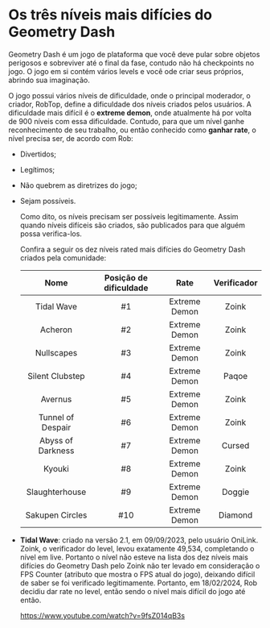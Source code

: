 # Os três níveis mais difícies do Geometry Dash

  Geometry Dash é um jogo de plataforma que você deve pular sobre objetos perigosos e sobreviver até o final da fase, contudo não há checkpoints no jogo. O jogo em si contém vários levels e você ode criar seus próprios, abrindo sua imaginação.

  O jogo possui vários níveis de dificuldade, onde o principal moderador, o criador, RobTop, define a dificuldade dos níveis criados 
pelos usuários. A dificuldade mais difícil é o **extreme demon**, onde atualmente há por volta de 900 níveis com essa dificuldade. Contudo, para que um nível ganhe reconhecimento de seu trabalho, ou então conhecido como **ganhar rate**, o nível precisa ser, de acordo com Rob:
- Divertidos;
- Legítimos;
- Não quebrem as diretrizes do jogo;
- Sejam possíveis.

  Como dito, os níveis precisam ser possíveis legitimamente. Assim quando níveis difíceis são criados, são publicados para que alguém possa verifica-los.

  Confira a seguir os dez níveis rated mais difícies do Geometry Dash criados pela comunidade:

  |Nome|Posição de dificuldade|Rate|Verificador|
  |:---------------:|:-----------------:|:---------------------:|:-----------------:|
  |Tidal Wave|#1|Extreme Demon|Zoink|
  |Acheron|#2|Extreme Demon|Zoink|
  |Nullscapes|#3|Extreme Demon|Zoink|
  |Silent Clubstep|#4|Extreme Demon|Paqoe|
  |Avernus|#5|Extreme Demon|Zoink|
  |Tunnel of Despair|#6|Extreme Demon|Zoink|
  |Abyss of Darkness|#7|Extreme Demon|Cursed|
  |Kyouki|#8|Extreme Demon|Zoink|
  |Slaughterhouse|#9|Extreme Demon|Doggie|
  |Sakupen Circles|#10|Extreme Demon|Diamond|

- **Tidal Wave**: criado na versão 2.1, em 09/09/2023, pelo usuário OniLink. Zoink, o verificador do level, levou exatamente 49,534, completando o nível em live. Portanto o nível não esteve na lista dos dez níveis mais difícies do Geometry Dash pelo Zoink não ter levado em consideração o FPS Counter (atributo que mostra o FPS atual do jogo), deixando difícil de saber se foi verificado legitimamente. Portanto, em 18/02/2024, Rob decidiu dar rate no level, então sendo o nível mais difícil do jogo até então.

  <https://www.youtube.com/watch?v=9fsZ014qB3s>

